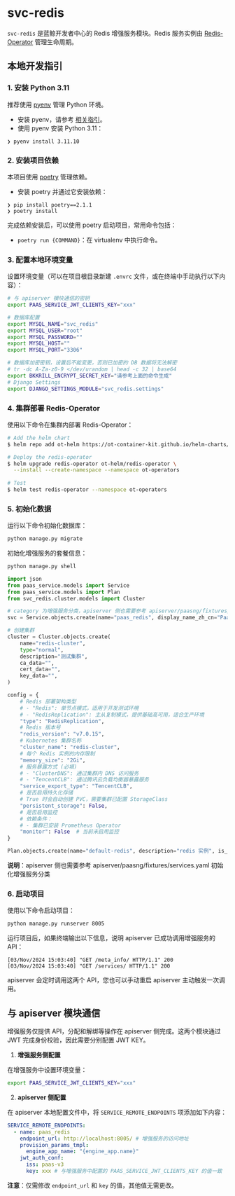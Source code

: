 # svc-redis

`svc-redis` 是蓝鲸开发者中心的 Redis 增强服务模块。Redis 服务实例由 [Redis-Operator](https://github.com/OT-CONTAINER-KIT/redis-operator) 管理生命周期。

## 本地开发指引

### 1. 安装 Python 3.11

推荐使用 [pyenv](https://github.com/pyenv/pyenv) 管理 Python 环境。

- 安装 pyenv，请参考 [相关指引](https://github.com/pyenv/pyenv#getting-pyenv)。
- 使用 pyenv 安装 Python 3.11：

```shell
❯ pyenv install 3.11.10
```

### 2. 安装项目依赖

本项目使用 [poetry](https://python-poetry.org/) 管理依赖。

- 安装 poetry 并通过它安装依赖：

```shell
❯ pip install poetry==2.1.1
❯ poetry install
```

完成依赖安装后，可以使用 poetry 启动项目，常用命令包括：

- `poetry run {COMMAND}`：在 virtualenv 中执行命令。

### 3. 配置本地环境变量

设置环境变量（可以在项目根目录新建 `.envrc` 文件，或在终端中手动执行以下内容）：

```bash
# 与 apiserver 模块通信的密钥
export PAAS_SERVICE_JWT_CLIENTS_KEY="xxx"

# 数据库配置
export MYSQL_NAME="svc_redis"
export MYSQL_USER="root"
export MYSQL_PASSWORD=""
export MYSQL_HOST=""
export MYSQL_PORT="3306"

# 数据库加密密钥，设置后不能变更，否则已加密的 DB 数据将无法解密
# tr -dc A-Za-z0-9 </dev/urandom | head -c 32 | base64
export BKKRILL_ENCRYPT_SECRET_KEY="请参考上面的命令生成"
# Django Settings
export DJANGO_SETTINGS_MODULE="svc_redis.settings"
```

### 4. 集群部署 Redis-Operator

使用以下命令在集群内部署 Redis-Operator：

```bash
# Add the helm chart
$ helm repo add ot-helm https://ot-container-kit.github.io/helm-charts/

# Deploy the redis-operator
$ helm upgrade redis-operator ot-helm/redis-operator \
  --install --create-namespace --namespace ot-operators
  
# Test
$ helm test redis-operator --namespace ot-operators 
```


### 5. 初始化数据

运行以下命令初始化数据库：

```bash
python manage.py migrate
```

初始化增强服务的套餐信息：

```python
python manage.py shell

import json
from paas_service.models import Service
from paas_service.models import Plan
from svc_redis.cluster.models import Cluster

# category 为增强服务分类，apiserver 侧也需要参考 apiserver/paasng/fixtures/services.yaml 初始化增强服务分类
svc = Service.objects.create(name="paas_redis", display_name_zh_cn="PaaS-Redis", display_name_en="PaaS-Redis", category=1, logo="http://example.com", available_languages="python,golang,nodejs")

# 创建集群
cluster = Cluster.objects.create(
    name="redis-cluster",
    type="normal",
    description="测试集群",
    ca_data="",
    cert_data="",
    key_data="",
)

config = {
    # Redis 部署架构类型
    # - "Redis": 单节点模式，适用于开发测试环境
    # - "RedisReplication": 主从复制模式，提供基础高可用，适合生产环境
    "type": "RedisReplication",
    # Redis 版本号
    "redis_version": "v7.0.15",
    # Kubernetes 集群名称
    "cluster_name": "redis-cluster",
    # 每个 Redis 实例的内存限制
    "memory_size": "2Gi",
    # 服务暴露方式 (必填)
    # - "ClusterDNS": 通过集群内 DNS 访问服务
    # - "TencentCLB": 通过腾讯云负载均衡器暴露服务
    "service_export_type": "TencentCLB",
    # 是否启用持久化存储
    # True 时会自动创建 PVC，需要集群已配置 StorageClass
    "persistent_storage": False,
    # 是否启用监控
    # 依赖条件：
    # - 集群已安装 Prometheus Operator
    "monitor": False  # 当前未启用监控
}

Plan.objects.create(name="default-redis", description="redis 实例", is_active=True, service_id=svc.uuid, properties={}, config=json.dumps(config))
```

**说明**：apiserver 侧也需要参考 apiserver/paasng/fixtures/services.yaml 初始化增强服务分类

### 6. 启动项目

使用以下命令启动项目：

```bash
python manage.py runserver 8005
```

运行项目后，如果终端输出以下信息，说明 apiserver 已成功调用增强服务的 API：

```
[03/Nov/2024 15:03:40] "GET /meta_info/ HTTP/1.1" 200
[03/Nov/2024 15:03:40] "GET /services/ HTTP/1.1" 200
```

apiserver 会定时调用这两个 API，您也可以手动重启 apiserver 主动触发一次调用。

## 与 apiserver 模块通信

增强服务仅提供 API，分配和解绑等操作在 apiserver 侧完成。这两个模块通过 JWT 完成身份校验，因此需要分别配置 JWT KEY。

1. **增强服务侧配置**

在增强服务中设置环境变量：

```bash
export PAAS_SERVICE_JWT_CLIENTS_KEY="xxx"
```

2. **apiserver 侧配置**

在 apiserver 本地配置文件中，将 `SERVICE_REMOTE_ENDPOINTS` 项添加如下内容：

```yaml
SERVICE_REMOTE_ENDPOINTS:
  - name: paas_redis
    endpoint_url: http://localhost:8005/ # 增强服务的访问地址
    provision_params_tmpl:
      engine_app_name: "{engine_app.name}"
    jwt_auth_conf:
      iss: paas-v3
      key: xxx # 与增强服务中配置的 PAAS_SERVICE_JWT_CLIENTS_KEY 的值一致
```

**注意**：仅需修改 `endpoint_url` 和 `key` 的值，其他值无需更改。
